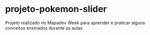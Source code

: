 # projeto-pokemon-slider
Projeto realizado no Mapadev Week para aprender e praticar alguns conceitos ensinados durante as aulas.

